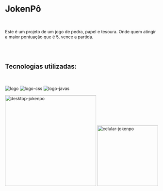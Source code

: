 <h1>JokenPô</h1>

<br>
<p>Este é um projeto de um jogo de pedra, papel e tesoura. Onde quem atingir a maior pontuação que é 5, vence a partida.</p>
<br>

<br>
<h2>Tecnologias utilizadas:</h2>

<br>
<br>
<img src="https://img.shields.io/badge/HTML5-E34F26?style=for-the-badge&logo=html5&logoColor=white" alt="logo">
<img src="https://img.shields.io/badge/CSS3-1572B6?style=for-the-badge&logo=css3&logoColor=white" alt="logo-css">
<img src="https://img.shields.io/badge/JavaScript-F7DF1E?style=for-the-badge&logo=javascript&logoColor=black" alt="logo-javas">


<img src="https://github.com/rodolfossilvadev/Joken-Pow/blob/main/assets/desktop.jpg?raw=true" alt="desktop-jokenpo"
height="300px">
  <img src="https://github.com/rodolfossilvadev/Joken-Pow/blob/main/assets/cell.jpg?raw=true" alt="celular-jokenpo"
  height="200px">

